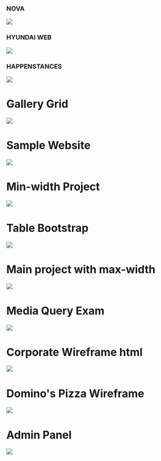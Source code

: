 <h3>NOVA</h3>
<img src="Bootstrap exam/Screenshot (4).png">
<h3>HYUNDAI WEB</h3>
<img src ="Hyundai web/images/Screenshot (5).png">
<h3>HAPPENSTANCES</h3>
<img src ="Happenstances/images/Screenshot (6).png">
<h1>Gallery Grid</h1>
<img src="Gallery Grid/images/Screenshot (8).png">
<h1>Sample Website</h1>
<img src="Sample Website/images/Screenshot (9).png">
<h1>Min-width Project</h1>
<img src="Min-width project/images/Screenshot (10).png">
<h1>Table Bootstrap</h1>
<img src="Table Bootstrap/images/Screenshot (11).png">
<h1>Main project with max-width</h1>
<img src="Main project/images/Screenshot (12).png">
<h1>Media Query Exam</h1>
<img src="Media Query Exam/Task 1/images/Screenshot (13).png">
<h1>Corporate Wireframe html</h1>
<img src="Corporate html wireframe/images/banner.png">
<h1>Domino's Pizza Wireframe</h1>
<img src ="Screenshot (31).png">
<h1>Admin Panel</h1>
<img src ="Admin Panel final project/images/Screenshot (35).png">

